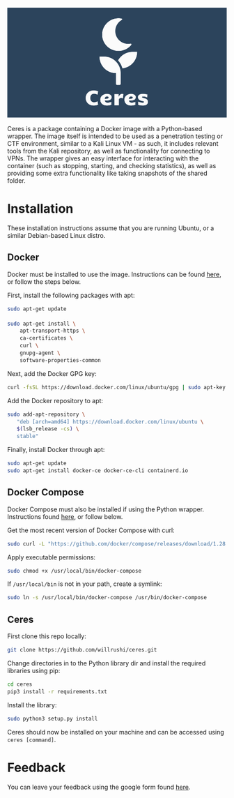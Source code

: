 ![logo](logo-wide.png)

Ceres is a package containing a Docker image with a Python-based wrapper. The image itself is intended to be used as a penetration testing or CTF environment, similar to a Kali Linux VM - as such, it includes relevant tools from the Kali repository, as well as functionality for connecting to VPNs. The wrapper gives an easy interface for interacting with the container (such as stopping, starting, and checking statistics), as well as providing some extra functionality like taking snapshots of the shared folder.

# Installation
These installation instructions assume that you are running Ubuntu, or a similar Debian-based Linux distro.


## Docker
Docker must be installed to use the image. Instructions can be found [here](https://docs.docker.com/engine/install/ubuntu/), or follow the steps below.

First, install the following packages with apt:
```bash
sudo apt-get update

sudo apt-get install \
    apt-transport-https \
    ca-certificates \
    curl \
    gnupg-agent \
    software-properties-common
```

Next, add the Docker GPG key:
```bash
curl -fsSL https://download.docker.com/linux/ubuntu/gpg | sudo apt-key add -
```

Add the Docker repository to apt:
```bash
sudo add-apt-repository \
   "deb [arch=amd64] https://download.docker.com/linux/ubuntu \
   $(lsb_release -cs) \
   stable"
```

Finally, install Docker through apt:
```bash
sudo apt-get update
sudo apt-get install docker-ce docker-ce-cli containerd.io
```

## Docker Compose
Docker Compose must also be installed if using the Python wrapper. Instructions found [here](https://docs.docker.com/compose/install/), or follow below.

Get the most recent version of Docker Compose with curl:
```bash
sudo curl -L "https://github.com/docker/compose/releases/download/1.28.4/docker-compose-$(uname -s)-$(uname -m)" -o /usr/local/bin/docker-compose
```

Apply executable permissions:
```bash
sudo chmod +x /usr/local/bin/docker-compose
```

If `/usr/local/bin` is not in your path, create a symlink:
```bash
sudo ln -s /usr/local/bin/docker-compose /usr/bin/docker-compose
```

## Ceres
First clone this repo locally:
```bash
git clone https://github.com/willrushi/ceres.git
```

Change directories in to the Python library dir and install the required libraries using pip:
```bash
cd ceres
pip3 install -r requirements.txt
```

Install the library:
```bash
sudo python3 setup.py install
```
Ceres should now be installed on your machine and can be accessed using `ceres [command]`.

# Feedback
You can leave your feedback using the google form found [here](https://forms.gle/2Z3q7KE86EuCLVDq8).
